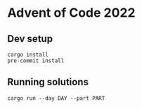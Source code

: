 # Advent of Code 2022
## Dev setup
```
cargo install
pre-commit install
```

## Running solutions
```
cargo run --day DAY --part PART
```
